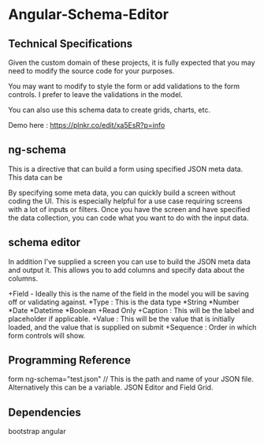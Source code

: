 # Angular-Schema-Editor

Technical Specifications
------------------------
Given the custom domain of these projects, it is fully expected that you may need to modify the source code for your purposes.

You may want to modify to style the form or add validations to the form controls.  I prefer to leave the validations in the model.

You can also use this schema data to create grids, charts, etc.

Demo here : https://plnkr.co/edit/xa5EsR?p=info

## ng-schema

This is a directive that can build a form using specified JSON meta data.  This data can be 

By specifying some meta data, you can quickly build a screen without coding the UI.
This is especially helpful for a use case requiring screens with a lot of inputs or filters.
Once you have the screen and have specified the data collection, you can code what you want to do with the input data.

## schema editor

In addition I've supplied a screen you can use to build the JSON meta data and output it.  This allows you to add columns and specify data about the columns.

+Field - Ideally this is the name of the field in the model you will be saving off or validating against.
*Type : This is the data type
*String
*Number
*Date
*Datetime
*Boolean
+Read Only 
+Caption : This will be the label and placeholder if applicable.
+Value : This will be the value that is initially loaded, and the value that is supplied on submit
+Sequence : Order in which form controls will show.

Programming Reference
---------------------
form ng-schema="test.json" // This is the path and name of your JSON file.  Alternatively this can be a variable.
JSON Editor and Field Grid.

Dependencies
------------
bootstrap
angular

